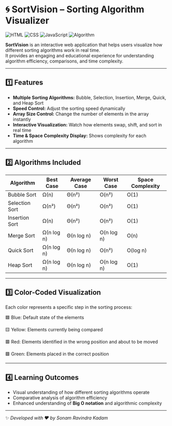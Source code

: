 # 🌀 SortVision – Sorting Algorithm Visualizer

![HTML](https://img.shields.io/badge/Frontend-HTML-orange)
![CSS](https://img.shields.io/badge/Styling-CSS-blue)
![JavaScript](https://img.shields.io/badge/Logic-JavaScript-yellow)
![Algorithm](https://img.shields.io/badge/Core-Algorithms-lightgrey)

**SortVision** is an interactive web application that helps users visualize how different sorting algorithms work in real time.  
It provides an engaging and educational experience for understanding algorithm efficiency, comparisons, and time complexity.

---

## 1️⃣ Features

-  **Multiple Sorting Algorithms:** Bubble, Selection, Insertion, Merge, Quick, and Heap Sort  
-  **Speed Control:** Adjust the sorting speed dynamically  
-  **Array Size Control:** Change the number of elements in the array instantly  
-  **Interactive Visualization:** Watch how elements swap, shift, and sort in real time  
-  **Time & Space Complexity Display:** Shows complexity for each algorithm  

---

## 2️⃣ Algorithms Included

| Algorithm | Best Case | Average Case | Worst Case | Space Complexity |
|------------|------------|---------------|--------------|------------------|
| Bubble Sort | Ω(n) | Θ(n²) | O(n²) | O(1) |
| Selection Sort | Ω(n²) | Θ(n²) | O(n²) | O(1) |
| Insertion Sort | Ω(n) | Θ(n²) | O(n²) | O(1) |
| Merge Sort | Ω(n log n) | Θ(n log n) | O(n log n) | O(n) |
| Quick Sort | Ω(n log n) | Θ(n log n) | O(n²) | O(log n) |
| Heap Sort | Ω(n log n) | Θ(n log n) | O(n log n) | O(1) |

---

## 3️⃣ Color-Coded Visualization

Each color represents a specific step in the sorting process:

🟦 Blue: Default state of the elements

🟨 Yellow: Elements currently being compared

🟥 Red: Elements identified in the wrong position and about to be moved

🟩 Green: Elements placed in the correct position

---

## 4️⃣ Learning Outcomes

- Visual understanding of how different sorting algorithms operate  
- Comparative analysis of algorithm efficiency  
- Enhanced understanding of **Big O notation** and algorithmic complexity

---

✨ *Developed with ❤️ by Sonam Ravindra Kadam*
